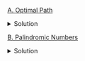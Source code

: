 [A. Optimal Path](https://codeforces.com/contest/1700/problem/A)

<details><summary>Solution</summary>

![](https://github.com/archishmanghos/code-images/blob/master/Codeforces/802/A.png)

</details>


[B. Palindromic Numbers](https://codeforces.com/contest/1700/problem/B)

<details><summary>Solution</summary>

![](https://github.com/archishmanghos/code-images/blob/master/Codeforces/802/B.png)

</details>